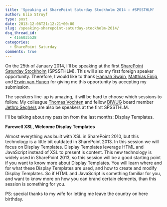 ```yaml
---
title: 'Speaking at SharePoint Saturday Stockholm 2014 – #SPSSTHLM'
author: Elio Struyf
type: post
date: 2013-12-06T21:12:21+00:00
slug: /speaking-sharepoint-saturday-stockholm-2014/
dsq_thread_id:
  - 4166035528
categories:
  - SharePoint Saturday
comments: true
---
```


On the 25th of January 2014, I'll be speaking at the first [SharePoint Saturday Stockholm](http://www.spsstockholm.com/2014/ "SharePoint Saturday Stockholm") (SPSSTHLM). This will also my first foreign speaker opportunity. Therefore, I would like to thank [Hannah Swain](https://twitter.com/hannahrswain), [Matthias Einig](https://twitter.com/mattein), and [Erwin van Hunen](https://twitter.com/knowsharepoint) for giving me this opportunity by accepting my submission.

The speakers line-up is amazing, it will be hard to choose which sessions to follow. My colleague [Thomas Vochten](https://twitter.com/thomasvochten "Thomas Vochten") and fellow [BIWUG](http://www.biwug.be "BIWUG") board member [Jethro Seghers](https://twitter.com/jseghers "Jethro Seghers") are also be speakers at the first SPSSTHLM.

I'll be talking about my passion from the last months: Display Templates.

**Farewell XSL, Welcome Display Templates**

Almost everything was built with XSL in SharePoint 2010, but this technology is a little bit outdated in SharePoint 2013. In this session we will focus on Display Templates. Display Templates leverage HTML and JavaScript instead of XSL to present is content. This new technology is widely used in SharePoint 2013, so this session will be a good starting point if you want to know more about Display Templates. You will learn where and for what these Display Templates are used, and how to create and modify Display Templates. So if HTML and JavaScript is something familiar for you, and want to know more on how you can brand certain elements, than this session is something for you.

PS: special thanks to my wife for letting me leave the country on here birthday.